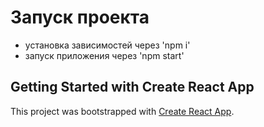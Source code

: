 # Запуск проекта

- установка зависимостей через 'npm i'
- запуск приложения через 'npm start'

## Getting Started with Create React App

This project was bootstrapped with [Create React App](https://github.com/facebook/create-react-app).

